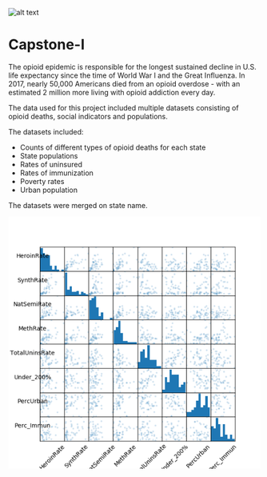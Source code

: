 ![alt text](https://www.shutterstock.com/image-photo/drug-syringe-cooked-heroin-on-spoon-355085264)

# Capstone-I

The opioid epidemic is responsible for the longest sustained decline in U.S. life expectancy since the time of World War I and the Great Influenza. In 2017, nearly 50,000 Americans died from an opioid overdose - with an estimated 2 million more living with opioid addiction every day. 

The data used for this project included multiple datasets consisting of opioid deaths, social indicators and populations.

The datasets included:
  - Counts of different types of opioid deaths for each state 
  - State populations 
  - Rates of uninsured 
  - Rates of immunization
  - Poverty rates 
  - Urban population
  
The datasets were merged on state name.  

  

   

   

  

 

![alt text](https://github.com/njnagel/Capstone-I/blob/master/img/scattermatrixreducednum.png)
